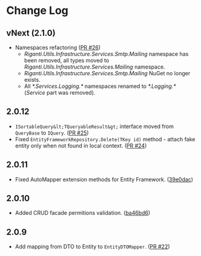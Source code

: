 # Change Log

## vNext (2.1.0)

- Namespaces refactoring ([PR #26](https://github.com/riganti/infrastructure/pull/26))
  - *Riganti.Utils.Infrastructure.Services.Smtp.Mailing* namespace has been removed, all types moved to *Riganti.Utils.Infrastructure.Services.Mailing* namespace.
  - *Riganti.Utils.Infrastructure.Services.Smtp.Mailing* NuGet no longer exists.
  - All *\*.Services.Logging.\** namespaces renamed to *\*.Logging.\** (*Service* part was removed).

## 2.0.12
- `ISortableQuery&lt;TQueryableResult&gt;` interface moved from `QueryBase` to `IQuery`. ([PR #25](https://github.com/riganti/infrastructure/pull/25))
- Fixed `EntityFrameworkRepository.Delete(TKey id)` method - attach fake entity only when not found in local context. ([PR #24](https://github.com/riganti/infrastructure/pull/24))

## 2.0.11
- Fixed AutoMapper extension methods for Entity Framework. ([39e0dac](https://github.com/riganti/infrastructure/commit/39e0dac10ee5a3317eb84124302dae801b0b1227))

## 2.0.10
- Added CRUD facade permitions validation. ([ba46bd6](https://github.com/riganti/infrastructure/commit/ba46bd6eeef08df2c322539da701287bcb905748))

## 2.0.9
- Add mapping from DTO to Entity to `EntityDTOMapper`. ([PR #22](https://github.com/riganti/infrastructure/pull/22))